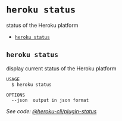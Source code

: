 `heroku status`
===============

status of the Heroku platform
* [`heroku status`](#heroku-status)

## `heroku status`

display current status of the Heroku platform

```
USAGE
  $ heroku status

OPTIONS
  --json  output in json format
```

_See code: [@heroku-cli/plugin-status](https://github.com/heroku/heroku-cli-status/blob/v5.0.10/src/commands/status.ts)_
